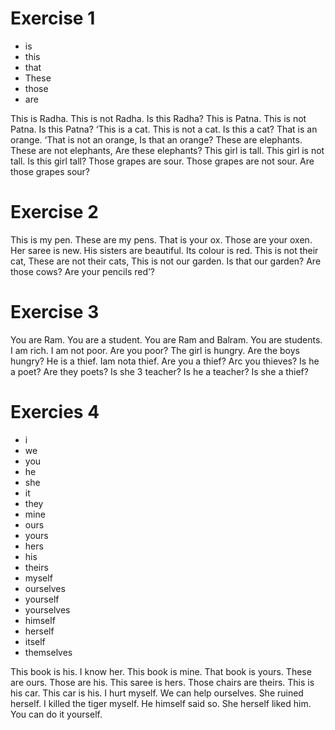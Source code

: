 # Exercise 1

- is
- this
- that
- These
- those
- are

This is Radha. This is not Radha. Is this Radha? This is Patna. This is not Patna. Is this Patna? ‘This is a cat. This is not a cat. Is this a cat? That is an orange. ‘That is not an orange, Is that an orange? These are elephants. These are not elephants, Are these elephants? This girl is tall. This girl is not tall. Is this girl tall? Those grapes are sour. Those grapes are not sour. Are those grapes sour?

# Exercise 2

This is my pen. These are my pens. That is your ox.
Those are your oxen. Her saree is new. His sisters are
beautiful. Its colour is red. This is not their cat, These are
not their cats, This is not our garden. Is that our garden? Are
those cows? Are your pencils red’?

# Exercise 3

You are Ram. You are a student. You are Ram and
Balram. You are students. I am rich. I am not poor. Are you
poor? The girl is hungry. Are the boys hungry? He is a thief.
Iam nota thief. Are you a thief? Arc you thieves? Is he a
poet? Are they poets? Is she 3 teacher? Is he a teacher? Is
she a thief?

# Exercies 4

- i
- we
- you
- he
- she
- it
- they
- mine
- ours
- yours
- hers
- his
- theirs
- myself
- ourselves
- yourself
- yourselves
- himself
- herself
- itself
- themselves


This book is his. I know her. This book is mine. That book is yours. These are ours. Those are his. This saree is hers. Those chairs are theirs. This is his car. This car is his. I hurt myself. We can help ourselves. She ruined herself. I killed the tiger myself. He himself said so. She herself liked him. You can do it yourself.
